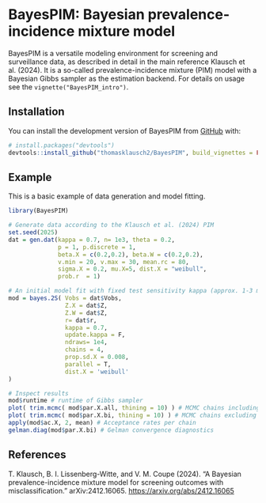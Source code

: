 
# BayesPIM: Bayesian prevalence-incidence mixture model

<!-- badges: start -->
<!-- badges: end -->

BayesPIM is a versatile modeling environment for screening and
surveillance data, as described in detail in the main reference Klausch
et al. (2024). It is a so-called prevalence-incidence mixture (PIM)
model with a Bayesian Gibbs sampler as the estimation backend. For
details on usage see the `vignette("BayesPIM_intro")`.

## Installation

You can install the development version of BayesPIM from
[GitHub](https://github.com/) with:

``` r
# install.packages("devtools")
devtools::install_github("thomasklausch2/BayesPIM", build_vignettes = FALSE)
```

## Example

This is a basic example of data generation and model fitting.

``` r
library(BayesPIM)

# Generate data according to the Klausch et al. (2024) PIM
set.seed(2025)
dat = gen.dat(kappa = 0.7, n= 1e3, theta = 0.2,
              p = 1, p.discrete = 1,
              beta.X = c(0.2,0.2), beta.W = c(0.2,0.2),
              v.min = 20, v.max = 30, mean.rc = 80,
              sigma.X = 0.2, mu.X=5, dist.X = "weibull",
              prob.r  = 1)

# An initial model fit with fixed test sensitivity kappa (approx. 1-3 minutes, depending on machine)
mod = bayes.2S( Vobs = dat$Vobs,
                Z.X = dat$Z,
                Z.W = dat$Z,
                r= dat$r,
                kappa = 0.7,
                update.kappa = F,
                ndraws= 1e4,
                chains = 4,
                prop.sd.X = 0.008,
                parallel = T,
                dist.X = 'weibull'
)

# Inspect results
mod$runtime # runtime of Gibbs sampler
plot( trim.mcmc( mod$par.X.all, thining = 10) ) # MCMC chains including burn-in
plot( trim.mcmc( mod$par.X.bi, thining = 10) ) # MCMC chains excluding burn-in
apply(mod$ac.X, 2, mean) # Acceptance rates per chain
gelman.diag(mod$par.X.bi) # Gelman convergence diagnostics
```

## References

T. Klausch, B. I. Lissenberg-Witte, and V. M. Coupe (2024). “A Bayesian
prevalence-incidence mixture model for screening outcomes with
misclassification.” arXiv:2412.16065. https://arxiv.org/abs/2412.16065
